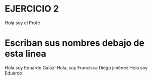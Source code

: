 # EJERCICIO 2

Hola soy el Profe

# Escriban sus nombres debajo de esta linea

Hola soy Eduardo Galaz!
Hola, soy Francisca
Diego jiménez
Hola soy Eduardo
